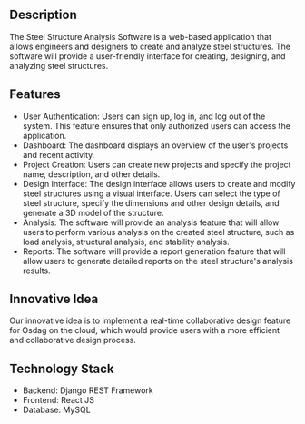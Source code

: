 ## Description

The Steel Structure Analysis Software is a web-based application that allows engineers and designers to create and analyze steel structures. The software will provide a user-friendly interface for creating, designing, and analyzing steel structures.

## Features

- User Authentication: Users can sign up, log in, and log out of the system. This feature ensures that only authorized users can access the application.
- Dashboard: The dashboard displays an overview of the user's projects and recent activity.
- Project Creation: Users can create new projects and specify the project name, description, and other details.
- Design Interface: The design interface allows users to create and modify steel structures using a visual interface. Users can select the type of steel structure, specify the dimensions and other design details, and generate a 3D model of the structure.
- Analysis: The software will provide an analysis feature that will allow users to perform various analysis on the created steel structure, such as load analysis, structural analysis, and stability analysis.
- Reports: The software will provide a report generation feature that will allow users to generate detailed reports on the steel structure's analysis results.

## Innovative Idea

Our innovative idea is to implement a real-time collaborative design feature for Osdag on the cloud, which would provide users with a more efficient and collaborative design process.

## Technology Stack

- Backend: Django REST Framework
- Frontend: React JS
- Database: MySQL

